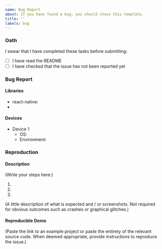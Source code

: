 ```yaml
---
name: Bug Report
about: If you have found a bug, you should chose this template.
title: ''
labels: bug
---
```


<!--
  MAKE SURE TO READ AND FOLLOW THIS TEMPLATE CLOSELY OR YOUR ISSUE WILL BE
  CLOSED WITHOUT NOTICE
-->

### Oath

I swear that I have completed these tasks before submitting:

- [ ] I have read the README
- [ ] I have checked that the issue has not been reported yet

### Bug Report 

#### Libraries

<!--
  REMARK: you can skip and delete the Libraries section if you are providing
  a full reproduction in a snack or git repository.
-->

<!--
  Print the versions of each library
-->

- react-native:
-

#### Devices

<!--
  Give the details of the devices in which you have tested the issue.
-->

- Device 1 <!-- emulator (Google Pixel 3a) -->
  * OS: <!-- Android 9.0 -->
  * Environment: <!-- production / development -->

### Reproduction

#### Description

<!--
  How would you describe your issue to someone who doesn’t know you or your
  project?  Try to write a sequence of steps that anybody can repeat to see
  the issue.

  You must also provide a description of the expected outcome and compare with
  the observed outcome.
-->

(Write your steps here:)

1.
2.
3.

(A little description of what is expected and / or screenshots. Not required
for obvious outcomes such as crashes or graphical glitches.)

#### Reproducible Demo

<!--
  Please share a project that reproduces the issue.  There are two ways to do
  it:

    * Create a new app using https://snack.expo.io/ and try to reproduce the
      issue in it.  This is useful if you roughly know where the problem is,
      or can’t share the real code.

    * Or, copy your app and remove things until you’re left with the minimal
      reproducible demo.  This is useful for finding the root cause. You may
      then optionally create a Snack.

  This is a good guide to creating bug demos:
  https://stackoverflow.com/help/mcve Once you’re done, copy and paste the
  link to the Snack or a public GitHub repository below:
-->

(Paste the link to an example project or paste the entirety of the relevant
source code. When deemed appropriate, provide instructions to reproduce the
issue.)
